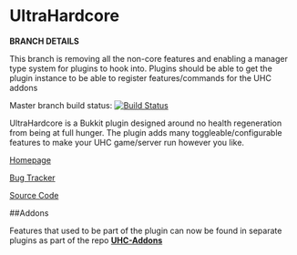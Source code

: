 UltraHardcore
=============

**BRANCH DETAILS**

This branch is removing all the non-core features and enabling a manager type system for plugins to hook into.
Plugins should be able to get the plugin instance to be able to register features/commands for the UHC addons


Master branch build status: [![Build Status](https://travis-ci.org/Eluinhost/ultrahardcore.svg?branch=master)](https://travis-ci.org/Eluinhost/ultrahardcore)

UltraHardcore is a Bukkit plugin designed around no health regeneration from being at full hunger.
The plugin adds many toggleable/configurable features to make your UHC game/server run however you like.

[Homepage](http://dev.bukkit.org/bukkit-plugins/ultrahardcore/)

[Bug Tracker](https://github.com/Eluinhost/ultrahardcore/issues)

[Source Code](https://github.com/Eluinhost/ultrahardcore)

##Addons

Features that used to be part of the plugin can now be found in separate plugins as part of the repo
**[UHC-Addons](https://github.com/Eluinhost/UHC-Addons)**